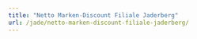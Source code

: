 ```yaml
---
title: "Netto Marken-Discount Filiale Jaderberg"
url: /jade/netto-marken-discount-filiale-jaderberg/
---
```

